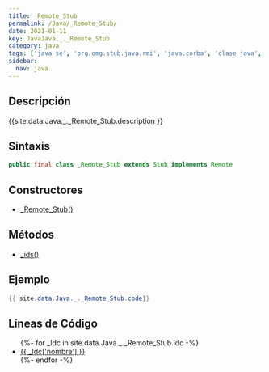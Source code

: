 ```yaml
---
title: _Remote_Stub
permalink: /Java/_Remote_Stub/
date: 2021-01-11
key: JavaJava._._Remote_Stub
category: java
tags: ['java se', 'org.omg.stub.java.rmi', 'java.corba', 'clase java', 'Java 1.0']
sidebar: 
  nav: java
---
```


## Descripción
{{site.data.Java._._Remote_Stub.description }}

## Sintaxis
~~~java
public final class _Remote_Stub extends Stub implements Remote
~~~

## Constructores
* [_Remote_Stub()](/Java/_Remote_Stub/_Remote_Stub/)

## Métodos
* [_ids()](/Java/_Remote_Stub/_ids)

## Ejemplo
~~~java
{{ site.data.Java._._Remote_Stub.code}}
~~~

## Líneas de Código
<ul>
{%- for _ldc in site.data.Java._._Remote_Stub.ldc -%}
   <li>
       <a href="{{_ldc['url'] }}">{{ _ldc['nombre'] }}</a>
   </li>
{%- endfor -%}
</ul>
